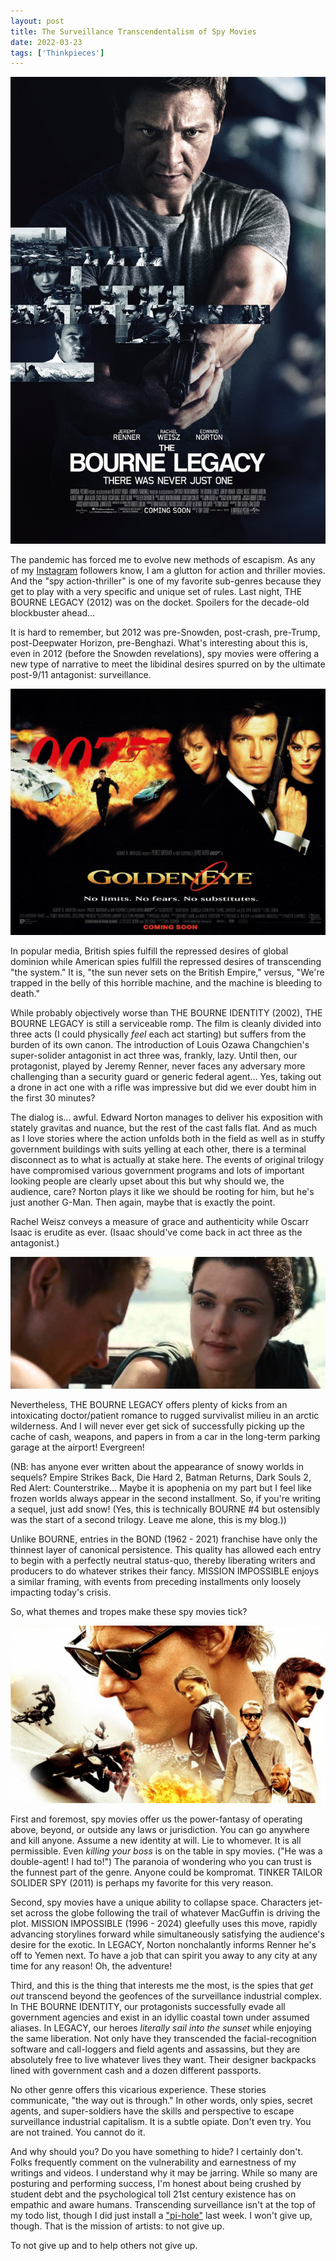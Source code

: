 ```yaml
---
layout: post
title: The Surveillance Transcendentalism of Spy Movies
date: 2022-03-23
tags: ['Thinkpieces']
---
```

![The Bourne Legacy](/assets/images/the-bourne-legacy.jpg)

The pandemic has forced me to evolve new methods of escapism. As any of my [Instagram](https://instagram.com/tyleretters) followers know, I am a glutton for action and thriller movies. And the "spy action-thriller" is one of my favorite sub-genres because they get to play with a very specific and unique set of rules. Last night, THE BOURNE LEGACY (2012) was on the docket. Spoilers for the decade-old blockbuster ahead...<!--x-->

It is hard to remember, but 2012 was pre-Snowden, post-crash, pre-Trump, post-Deepwater Horizon, pre-Benghazi. What's interesting about this is, even in 2012 (before the Snowden revelations), spy movies were offering a new type of narrative to meet the libidinal desires spurred on by the ultimate post-9/11 antagonist: surveillance.

![Goldeneye](/assets/images/the-bourne-legacy-goldeneye.jpg)

In popular media, British spies fulfill the repressed desires of global dominion while American spies fulfill the repressed desires of transcending "the system." It is, "the sun never sets on the British Empire," versus, "We're trapped in the belly of this horrible machine, and the machine is bleeding to death."

While probably objectively worse than THE BOURNE IDENTITY (2002), THE BOURNE LEGACY is still a serviceable romp. The film is cleanly divided into three acts (I could physically *feel* each act starting) but suffers from the burden of its own canon. The introduction of Louis Ozawa Changchien's super-solider antagonist in act three was, frankly, lazy. Until then, our protagonist, played by Jeremy Renner, never faces any adversary more challenging than a security guard or generic federal agent... Yes, taking out a drone in act one with a rifle was impressive but did we ever doubt him in the first 30 minutes?

The dialog is... awful. Edward Norton manages to deliver his exposition with stately gravitas and nuance, but the rest of the cast falls flat. And as much as I love stories where the action unfolds both in the field as well as in stuffy government buildings with suits yelling at each other, there is a terminal disconnect as to what is actually at stake here. The events of original trilogy have compromised various government programs and lots of important looking people are clearly upset about this but why should we, the audience, care? Norton plays it like we should be rooting for him, but he's just another G-Man. Then again, maybe that is exactly the point.

Rachel Weisz conveys a measure of grace and authenticity while Oscarr Isaac is erudite as ever. (Isaac should've come back in act three as the antagonist.)

![The Bourne Legacy](/assets/images/the-bourne-legacy-tension.jpg)

Nevertheless, THE BOURNE LEGACY offers plenty of kicks from an intoxicating doctor/patient romance to rugged survivalist milieu in an arctic wilderness. And I will never ever get sick of successfully picking up the cache of cash, weapons, and papers in from a car in the long-term parking garage at the airport! Evergreen!

(NB: has anyone ever written about the appearance of snowy worlds in sequels? Empire Strikes Back, Die Hard 2, Batman Returns, Dark Souls 2, Red Alert: Counterstrike... Maybe it is apophenia on my part but I feel like frozen worlds always appear in the second installment. So, if you're writing a sequel, just add snow! (Yes, this is technically BOURNE #4 but ostensibly was the start of a second trilogy. Leave me alone, this is my blog.))

Unlike BOURNE, entries in the BOND (1962 - 2021) franchise have only the thinnest layer of canonical persistence. This quality has allowed each entry to begin with a perfectly neutral status-quo, thereby liberating writers and producers to do whatever strikes their fancy. MISSION IMPOSSIBLE enjoys a similar framing, with events from preceding installments only loosely impacting today's crisis.

So, what themes and tropes make these spy movies tick?

![Mission Impossible](/assets/images/the-bourne-legacy-mission-impossible.jpg)

First and foremost, spy movies offer us the power-fantasy of operating above, beyond, or outside any laws or jurisdiction. You can go anywhere and kill anyone. Assume a new identity at will. Lie to whomever. It is all permissible. Even *killing your boss* is on the table in spy movies. ("He was a double-agent! I had to!") The paranoia of wondering who you can trust is the funnest part of the genre. Anyone could be kompromat. TINKER TAILOR SOLIDER SPY (2011) is perhaps my favorite for this very reason.

Second, spy movies have a unique ability to collapse space. Characters jet-set across the globe following the trail of whatever MacGuffin is driving the plot. MISSION IMPOSSIBLE (1996 - 2024) gleefully uses this move, rapidly advancing storylines forward while simultaneously satisfying the audience's desire for the exotic. In LEGACY, Norton nonchalantly informs Renner he's off to Yemen next. To have a job that can spirit you away to any city at any time for any reason! Oh, the adventure!

Third, and this is the thing that interests me the most, is the spies that *get out* transcend beyond the geofences of the surveillance industrial complex. In THE BOURNE IDENTITY, our protagonists successfully evade all government agencies and exist in an idyllic coastal town under assumed aliases. In LEGACY, our heroes *literally sail into the sunset* while enjoying the same liberation. Not only have they transcended the facial-recognition software and call-loggers and field agents and assassins, but they are absolutely free to live whatever lives they want. Their designer backpacks lined with government cash and a dozen different passports.

No other genre offers this vicarious experience. These stories communicate, "the way out is through." In other words, only spies, secret agents, and super-soldiers have the skills and perspective to escape surveillance industrial capitalism. It is a subtle opiate. Don't even try. You are not trained. You cannot do it.

And why should you? Do you have something to hide? I certainly don't. Folks frequently comment on the vulnerability and earnestness of my writings and videos. I understand why it may be jarring. While so many are posturing and performing success, I'm honest about being crushed by student debt and the psychological toll 21st century existence has on empathic and aware humans. Transcending surveillance isn't at the top of my todo list, though I did just install a ["pi-hole"](https://youtu.be/EKYY5N9yw4o) last week. I won't give up, though. That is the mission of artists: to not give up.

To not give up and to help others not give up.
